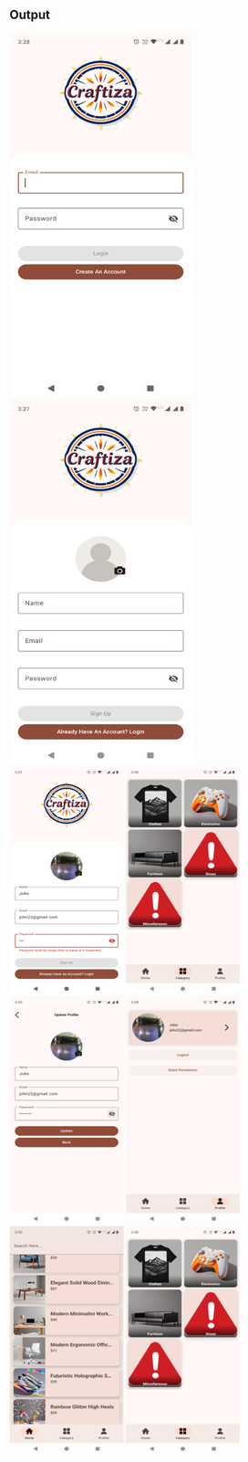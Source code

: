 ## Output

<img src="https://github.com/Rahman1412/Craftiza/blob/master/app/src/main/java/com/example/craftiza/outputs/login.png" height="640" width="320"/> <img src="https://github.com/Rahman1412/Craftiza/blob/master/app/src/main/java/com/example/craftiza/outputs/signup.png" height="640" width="320"/>
<img src="https://github.com/Rahman1412/Craftiza/blob/master/app/src/main/java/com/example/craftiza/outputs/signup_validation.png" height="400" width="200"/>
<img src="https://github.com/Rahman1412/Craftiza/blob/master/app/src/main/java/com/example/craftiza/outputs/category.png" height="400" width="200"/>
<img src="https://github.com/Rahman1412/Craftiza/blob/master/app/src/main/java/com/example/craftiza/outputs/update_profile.png" height="400" width="200"/>
<img src="https://github.com/Rahman1412/Craftiza/blob/master/app/src/main/java/com/example/craftiza/outputs/profile.png" height="400" width="200"/>
<img src="https://github.com/Rahman1412/Craftiza/blob/master/app/src/main/java/com/example/craftiza/outputs/products_list.png" height="400" width="200"/>
<img src="https://github.com/Rahman1412/Craftiza/blob/master/app/src/main/java/com/example/craftiza/outputs/category.png" height="400" width="200"/>
